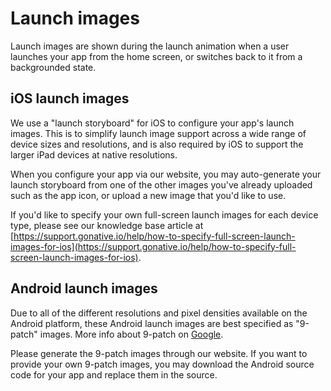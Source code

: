 # Launch images

Launch images are shown during the launch animation when a user launches your app from the home screen, or switches back to it from a backgrounded state.

## iOS launch images

We use a "launch storyboard" for iOS to configure your app's launch images. This is to simplify launch image support across a wide range of device sizes and resolutions, and is also required by iOS to support the larger iPad devices at native resolutions.

When you configure your app via our website, you may auto-generate your launch storyboard from one of the other images you've already uploaded such as the app icon, or upload a new image that you'd like to use.

If you'd like to specify your own full-screen launch images for each device type, please see our knowledge base article at [https://support.gonative.io/help/how-to-specify-full-screen-launch-images-for-ios](https://support.gonative.io/help/how-to-specify-full-screen-launch-images-for-ios).

## Android launch images

Due to all of the different resolutions and pixel densities available on the Android platform, these Android launch images are best specified as "9-patch" images. More info about 9-patch on [Google](https://www.google.com/search?q=android+9-patch+image).

Please generate the 9-patch images through our website. If you want to provide your own 9-patch images, you may download the Android source code for your app and replace them in the source.

